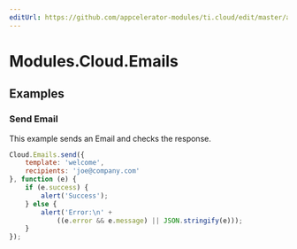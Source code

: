 ```yaml
---
editUrl: https://github.com/appcelerator-modules/ti.cloud/edit/master/apidoc/Emails/Emails.yml
---
```

# Modules.Cloud.Emails

<TypeHeader/>

## Examples

### Send Email

This example sends an Email and checks the response.

``` js
Cloud.Emails.send({
    template: 'welcome',
    recipients: 'joe@company.com'
}, function (e) {
    if (e.success) {
        alert('Success');
    } else {
        alert('Error:\n' +
            ((e.error && e.message) || JSON.stringify(e)));
    }
});
```

<ApiDocs/>
